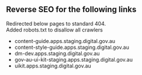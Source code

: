 ## Reverse SEO for the following links

Redirected below pages to standard 404.  <br/>
Added robots.txt to disallow all crawlers

* content-guide.apps.staging.digital.gov.au
* content-style-guide.apps.staging.digital.gov.au
* dm-dev.apps.staging.digital.gov.au
* gov-au-ui-kit-staging.apps.staging.digital.gov.au
* uikit.apps.staging.digital.gov.au

